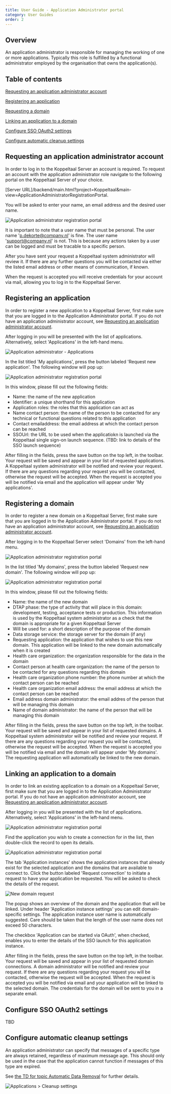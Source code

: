 ```yaml
---
title: User Guide - Application Administrator portal
category: User Guides
order: 2
---
```


## Overview

An application administrator is responsible for managing the working of one or more applications. Typically this role is fulfilled by a functional administrator employed by the organisation that owns the application(s).

## Table of contents

[Requesting an application administrator account](#ApplicationAministratorRequest)

[Registering an application](#ApplicationRegistration)

[Requesting a domain](#DomainRegistration)

[Linking an application to a domain](#DomainConnection)

[Configure SSO OAuth2 settings](#OAuth2)

[Configure automatic cleanup settings](#AutomaticCleanup)

<a name="ApplicationAministratorRequest"></a>

## Requesting an application administrator account

In order to log in to the Koppeltaal Server an account is required. To request an account with the application administrator role navigate to the following portal on the Koppeltaal Server of your choice.

[Server URL]/backend/main.html?project=Koppeltaal&main-view=ApplicationAdministratorRegistrationPortal. 

You will be asked to enter your name, an email address and the desired user name.

![Application administrator registration portal](Portal-ApplicationAdministratorRegistrationPortal.png)

It is important to note that a user name that must be personal. The user name 'p.dekorte@company.nl' is fine. The user name 'support@company.nl' is not. This is because any actions taken by a user can be logged and must be tracable to a specific person.

After you have sent your request a Koppeltaal system administrator will review it. If there are any further questions you will be contacted via either the listed email address or other means of communication, if known. 

When the request is accepted you will receive credentials for your account via mail, allowing you to log in to the Koppeltaal Server.

<a name="ApplicationRegistration"></a>

## Registering an application

In order to register a new application to a Koppeltaal Server, first make sure that you are logged in to the Application Administrator portal. If you do not have an application administrator account, see [Requesting an application administrator account](#ApplicationAministratorRequest).

After logging in you will be presented with the list of applications. Alternatively, select 'Applications' in the left-hand menu.

![Application administrator - Applications](ApplicationAdmin-Applications.png)

In the list titled 'My applications', press the button labeled 'Request new application'. The following window will pop up:

![Application administrator registration portal](ApplicationAdmin-RequestNewApplication.png)

In this window, please fill out the following fields:

* Name: the name of the new application
* Identifier: a unique shorthand for this application
* Application roles: the roles that this application can act as
* Name contact person: the name of the person to be contacted for any technical or functional questions related to this application
* Contact emailaddress: the email address at which the contact person can be reached
* SSOUrl: the URL to be used when the applicatiokn is launched via the Koppeltaal single sign-on launch sequence. (TBD: link to details of the SSO launch sequence)

After filling in the fields, press the save button on the top left, in the toolbar. Your request will be saved and appear in your list of requested applications. A Koppeltaal system administrator will be notified and review your request. If there are any questions regarding your request you will be contacted, otherwise the request will be accepted. When the request is accepted you will be notified via email and the application will appear under 'My applications'.

<a name="DomainRegistration"></a>

## Registering a domain

In order to register a new domain on a Koppeltaal Server, first make sure that you are logged in to the Application Administrator portal. If you do not have an application administrator account, see [Requesting an application administrator account](#ApplicationAministratorRequest).

After logging in to the Koppeltaal Server select 'Domains' from the left-hand menu.

![Application administrator registration portal](ApplicationAdmin-Domains.png)

In the list titled 'My domains', press the button labeled 'Request new domain'. The following window will pop up:

![Application administrator registration portal](ApplicationAdmin-RequestNewDomain.png)

In this window, please fill out the following fields:

* Name: the name of the new domain
* DTAP phase: the type of activity that will place in this domain: development, testing, acceptance tests or production. This information is used by the Koppeltaal system administrator as a check that the domain is appropriate for a given Koppeltaal Server
* Will be used for: a short description of the purpose of the domain
* Data storage service: the storage server for the domain (if any)
* Requesting application: the application that wishes to use this new domain. This application will be linked to the new domain automatically when it is created
* Health care organization: the organization responsible for the data in the domain
* Contact person at health care organization: the name of the person to be contacted for any questions regarding this domain
* Health care organization phone number: the phone number at which the contact person can be reached
* Health care organization email address: the email address at which the contact person can be reached
* Email address domain administrator: the email addres of the person that will be managing this domain
* Name of domain administrator: the name of the person that will be managing this domain

After filling in the fields, press the save button on the top left, in the toolbar. Your request will be saved and appear in your list of requested domains. A Koppeltaal system administrator will be notified and review your request. If there are any questions regarding your request you will be contacted, otherwise the request will be accepted. When the request is accepted you will be notified via email and the domain will appear under 'My domains'. The requesting application will automatically be linked to the new domain.

<a name="DomainConnection"></a>

## Linking an application to a domain

In order to link an existing application to a domain on a Koppeltaal Server, first make sure that you are logged in to the Application Administrator portal. If you do not have an application administrator account, see [Requesting an application administrator account](#ApplicationAministratorRequest).

After logging in you will be presented with the list of applications. Alternatively, select 'Applications' in the left-hand menu.

![Application administrator registration portal](ApplicationAdmin-Applications.png)

Find the application you wish to create a connection for in the list, then double-click the record to open its details. 

![Application administrator registration portal](ApplicationAdmin-ApplicationDetails.png)

The tab 'Application instances' shows the application instances that already exist for the selected application and the domains that are available to connect to. Click the button labeled 'Request connection' to initiate a request to have your application be requested. You will be asked to check the details of the request.

![New domain request](ApplicationAdmin-RequestNewDomainConnection.png)

The popup shows an overview of the domain and the application that will be linked. Under header 'Application instance settings' you can edit domain-specific settings. The application instance user name is automatically suggested. Care should be taken that the length of the user name does not exceed 50 characters.

The checkbox 'Application can be started via OAuth', when checked, enables you to enter the details of the SSO launch for this application instance.


After filling in the fields, press the save button on the top left, in the toolbar. Your request will be saved and appear in your list of requested domain connections. A domain administrator will be notified and review your request. If there are any questions regarding your request you will be contacted, otherwise the request will be accepted. When the request is accepted you will be notified via email and your application will be linked to the selected domain. The credentials for the domain will be sent to you in a separate email.


<a name="OAuth2"></a>

## Configure SSO OAuth2 settings

TBD

<a name="AutomaticCleanup"></a>

## Configure automatic cleanup settings

An application administrator can specify that messages of a specific type are always retained, regardless of maximum message age. This should only be used in the case that the application cannot function if messages of this type are expired.

See [the TD for topic Automatic Data Removal](..\TD-automatic-data-removal) for further details.

![Applications > Cleanup settings](CleanupSettings-Application.png)
